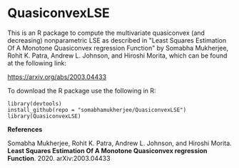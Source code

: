 # QuasiconvexLSE
This is an R package to compute the multivariate quasiconvex (and decreasing) nonparametric LSE as described in "Least Squares Estimation Of A Monotone Quasiconvex
regression Function" by Somabha Mukherjee, Rohit K. Patra, Andrew L. Johnson, and Hiroshi Morita, which can be found at the following link:

https://arxiv.org/abs/2003.04433

To download the R package use the following in R:


```
library(devtools)
install_github(repo = "somabhamukherjee/QuasiconvexLSE")
library(QuasiconvexLSE)
```

**References**

Somabha Mukherjee, Rohit K. Patra, Andrew L. Johnson, and Hiroshi Morita. **Least Squares Estimation Of A Monotone Quasiconvex regression Function**. 2020. arXiv:2003.04433


